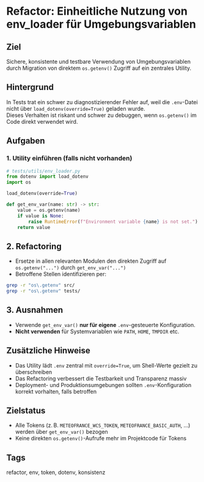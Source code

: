 # Refactor: Einheitliche Nutzung von env_loader für Umgebungsvariablen

## Ziel  
Sichere, konsistente und testbare Verwendung von Umgebungsvariablen durch Migration von direktem `os.getenv()` Zugriff auf ein zentrales Utility.

## Hintergrund  
In Tests trat ein schwer zu diagnostizierender Fehler auf, weil die `.env`-Datei nicht über `load_dotenv(override=True)` geladen wurde.  
Dieses Verhalten ist riskant und schwer zu debuggen, wenn `os.getenv()` im Code direkt verwendet wird.

## Aufgaben

### 1. Utility einführen (falls nicht vorhanden)

```python
# tests/utils/env_loader.py
from dotenv import load_dotenv
import os

load_dotenv(override=True)

def get_env_var(name: str) -> str:
    value = os.getenv(name)
    if value is None:
        raise RuntimeError(f"Environment variable {name} is not set.")
    return value
```

## 2. Refactoring

- Ersetze in allen relevanten Modulen den direkten Zugriff auf `os.getenv("...")` durch `get_env_var("...")`
- Betroffene Stellen identifizieren per:

```bash
grep -r "os\.getenv" src/
grep -r "os\.getenv" tests/
```

## 3. Ausnahmen

- Verwende `get_env_var()` **nur für eigene** `.env`-gesteuerte Konfiguration.
- **Nicht verwenden** für Systemvariablen wie `PATH`, `HOME`, `TMPDIR` etc.

## Zusätzliche Hinweise

- Das Utility lädt `.env` zentral mit `override=True`, um Shell-Werte gezielt zu überschreiben
- Das Refactoring verbessert die Testbarkeit und Transparenz massiv
- Deployment- und Produktionsumgebungen sollten `.env`-Konfiguration korrekt vorhalten, falls betroffen

## Zielstatus

- Alle Tokens (z. B. `METEOFRANCE_WCS_TOKEN`, `METEOFRANCE_BASIC_AUTH`, …) werden über `get_env_var()` bezogen
- Keine direkten `os.getenv()`-Aufrufe mehr im Projektcode für Tokens

## Tags  
refactor, env, token, dotenv, konsistenz